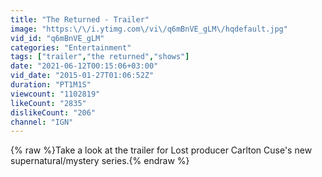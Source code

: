 ```yaml
---
title: "The Returned - Trailer"
image: "https:\/\/i.ytimg.com\/vi\/q6mBnVE_gLM\/hqdefault.jpg"
vid_id: "q6mBnVE_gLM"
categories: "Entertainment"
tags: ["trailer","the returned","shows"]
date: "2021-06-12T00:15:06+03:00"
vid_date: "2015-01-27T01:06:52Z"
duration: "PT1M1S"
viewcount: "1102819"
likeCount: "2835"
dislikeCount: "206"
channel: "IGN"
---
```

{% raw %}Take a look at the trailer for Lost producer Carlton Cuse's new supernatural/mystery series.{% endraw %}
